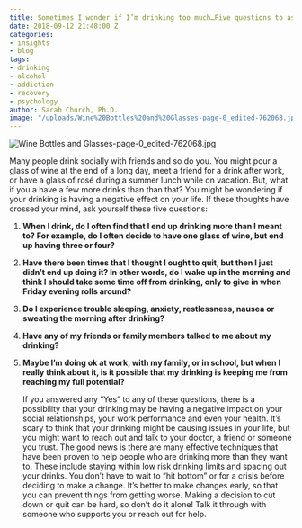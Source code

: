 ```yaml
---
title: Sometimes I wonder if I’m drinking too much…Five questions to ask yourself.
date: 2018-09-12 21:48:00 Z
categories:
- insights
- blog
tags:
- drinking
- alcohol
- addiction
- recovery
- psychology
author: Sarah Church, Ph.D.
image: "/uploads/Wine%20Bottles%20and%20Glasses-page-0_edited-762068.jpg"
---
```


![Wine Bottles and Glasses-page-0_edited-762068.jpg](/uploads/Wine%20Bottles%20and%20Glasses-page-0_edited-762068.jpg)

Many people drink socially with friends and so do you. You might pour a glass of wine at the end of a long day, meet a friend for a drink after work, or have a glass of rosé during a summer lunch while on vacation. But, what if you a have a few more drinks than than that? You might be wondering if your drinking is having a negative effect on your life. If these thoughts have crossed your mind, ask yourself these five questions:

1. **When I drink, do I often find that I end up drinking more than I meant to? For example, do I often decide to have one glass of wine, but end up having three or four?**

2. **Have there been times that I thought I ought to quit, but then I just didn’t end up doing it? In other words, do I wake up in the morning and think I should take some time off from drinking, only to give in when Friday evening rolls around?**

3. **Do I experience trouble sleeping, anxiety, restlessness, nausea or sweating the morning after drinking?**

4. **Have any of my friends or family members talked to me about my drinking?**

5. **Maybe I’m doing ok at work, with my family, or in school, but when I really think about it, is it possible that my drinking is keeping me from reaching my full potential?**

   If you answered any “Yes” to any of these questions, there is a possibility that your drinking may be having a negative impact on your social relationships, your work performance and even your health. It’s scary to think that your drinking might be causing issues in your life, but you might want to reach out and talk to your doctor, a friend or someone you trust. The good news is there are many effective techniques that have been proven to help people who are drinking more than they want to. These include staying within low risk drinking limits and spacing out your drinks. You don’t have to wait to “hit bottom” or for a crisis before deciding to make a change. It’s better to make changes early, so that you can prevent things from getting worse. Making a decision to cut down or quit can be hard, so don’t do it alone! Talk it through with someone who supports you or reach out for help.